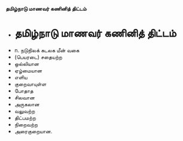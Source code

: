 **தமிழ்நாடு மாணவர் கணினித் திட்டம்**
- # தமிழ்நாடு மாணவர் கணினித் திட்டம்
- n. நடுநிலக் கடலக மீன் வகை
- (பெயரடை) சதையற்ற
- ஒல்லியான
- ஏழ்மையான
- எளிய
- குறைவாயுள்ள
- போதாத
- சிலவான
- அருகலான
- வலுவற்ற
- திட்பமற்ற
- நிறைவற்ற
- அரைகுறையான.

